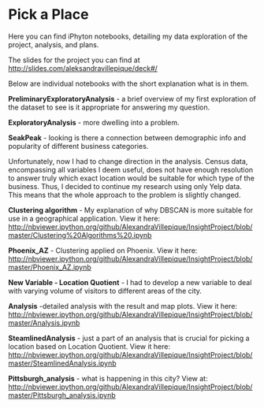 # Pick a Place

Here you can find iPhyton notebooks, detailing my data exploration of the project, analysis, and plans. 

The slides for the project you can find at http://slides.com/aleksandravillepique/deck#/

Below are individual notebooks with the short explanation what is in them.

**PreliminaryExploratoryAnalysis** -  a brief overview of my first exploration of the dataset to see is it appropriate for answering my question. 

**ExploratoryAnalysis** - more dwelling into a problem. 

**SeakPeak** - looking is there a connection between demographic info and popularity of different business categories.

Unfortunately, now I had to change direction in the analysis. Census data, encompassing all variables I deem useful, does not have enough resolution to answer truly which exact location would be suitable for which type of the business. Thus, I decided to continue my research using only Yelp data. This means that the whole approach to the problem is slightly changed. 

**Clustering algorithm** - My explanation of why DBSCAN is more suitable for use in a geographical application. View it here: http://nbviewer.ipython.org/github/AlexandraVillepique/InsightProject/blob/master/Clustering%20Algorithms%20.ipynb

**Phoenix_AZ** - Clustering applied on Phoenix. View it here: http://nbviewer.ipython.org/github/AlexandraVillepique/InsightProject/blob/master/Phoenix_AZ.ipynb

**New Variable - Location Quotient** - I had to develop a new variable to deal with varying volume of visitors to different areas of the city. 

**Analysis** -detailed analysis with the result and  map plots. View it here: http://nbviewer.ipython.org/github/AlexandraVillepique/InsightProject/blob/master/Analysis.ipynb

**SteamlinedAnalysis** - just a part of an analysis that is crucial for picking a location based on Location Quotient. View it here: http://nbviewer.ipython.org/github/AlexandraVillepique/InsightProject/blob/master/SteamlinedAnalysis.ipynb

**Pittsburgh_analysis** - what is happening in this city? View at: http://nbviewer.ipython.org/github/AlexandraVillepique/InsightProject/blob/master/Pittsburgh_analysis.ipynb